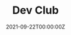 ---
display_title: "Dev Club"
title: "Dev Club"
date: 2021-09-22T00:00:00Z
draft: false
layout: event
poster: "images/event_posters/2021-2022/dev_club_1.jpg"
poster_cover: "contain"
poster_position: "center"
short_description: "Dev Club is a great place to meet new people and discuss projects!"
start_time: "6:00 - 7:00 PM EDT"
location: "Discord"
location_link: "http://discord.carletoncomputersciencesociety.ca/"
background: "images/orientation2018-min.jpeg"
publishdate: 2021-01-01
---